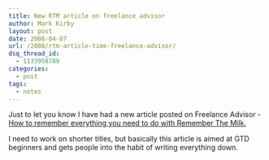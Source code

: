 ```yaml
---
title: New RTM article on freelance advisor
author: Mark Kirby
layout: post
date: 2008-04-07
url: /2008/rtm-article-time-freelance-advisor/
dsq_thread_id:
  - 1133958789
categories:
  - post
tags:
  - notes
---
```

Just to let you know I have had a new article posted on Freelance Advisor - [How to remember everything you need to do with Remember The Milk.][1]

I need to work on shorter titles, but basically this article is aimed at GTD beginners and gets people into the habit of writing everything down.

 [1]: http://www.freelanceadvisor.co.uk/2008/04/04/how-to-remember-everything-you-need-to-do-with-remember-the-milk/